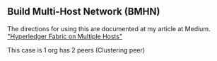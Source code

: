 ## Build Multi-Host Network (BMHN)

The directions for using this are documented at my article at Medium.
["Hyperledger Fabric on Multiple Hosts"](https://medium.com/@wahabjawed/hyperledger-fabric-on-multiple-hosts-a33b08ef24f)


This case is 1 org has 2 peers (Clustering peer)